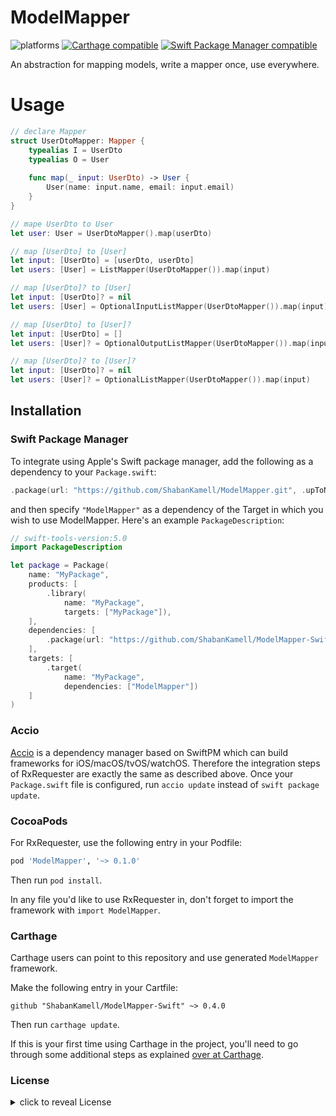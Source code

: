 ModelMapper
================
![platforms](https://img.shields.io/badge/platforms-iOS%20%7C%20macOS%20%7C%20tvOS%20%7C%20watchOS%20%7C%20Linux-333333.svg) [![Carthage compatible](https://img.shields.io/badge/Carthage-compatible-4BC51D.svg?style=flat)](https://github.com/Carthage/Carthage) [![Swift Package Manager compatible](https://img.shields.io/badge/Swift%20Package%20Manager-compatible-brightgreen.svg)](https://github.com/apple/swift-package-manager)

An abstraction for mapping models, write a mapper once, use everywhere.

# Usage

```swift
// declare Mapper
struct UserDtoMapper: Mapper {
    typealias I = UserDto
    typealias O = User
    
    func map(_ input: UserDto) -> User {
        User(name: input.name, email: input.email)
    }
}

// mape UserDto to User
let user: User = UserDtoMapper().map(userDto)

// map [UserDto] to [User]
let input: [UserDto] = [userDto, userDto]
let users: [User] = ListMapper(UserDtoMapper()).map(input)

// map [UserDto]? to [User]
let input: [UserDto]? = nil
let users: [User] = OptionalInputListMapper(UserDtoMapper()).map(input)

// map [UserDto] to [User]?
let input: [UserDto] = []
let users: [User]? = OptionalOutputListMapper(UserDtoMapper()).map(input)  

// map [UserDto]? to [User]?
let input: [UserDto]? = nil
let users: [User]? = OptionalListMapper(UserDtoMapper()).map(input)  
```

## Installation

### Swift Package Manager

To integrate using Apple's Swift package manager, add the following as a dependency to your `Package.swift`:

```swift
.package(url: "https://github.com/ShabanKamell/ModelMapper.git", .upToNextMajor(from: "0.1.0"))
```

and then specify `"ModelMapper"` as a dependency of the Target in which you wish to use ModelMapper.
Here's an example `PackageDescription`:

```swift
// swift-tools-version:5.0
import PackageDescription

let package = Package(
    name: "MyPackage",
    products: [
        .library(
            name: "MyPackage",
            targets: ["MyPackage"]),
    ],
    dependencies: [
        .package(url: "https://github.com/ShabanKamell/ModelMapper-Swift.git", .upToNextMajor(from: "0.1.0"))
    ],
    targets: [
        .target(
            name: "MyPackage",
            dependencies: ["ModelMapper"])
    ]
)
```

### Accio

[Accio](https://github.com/JamitLabs/Accio) is a dependency manager based on SwiftPM which can build frameworks for iOS/macOS/tvOS/watchOS. Therefore the integration steps of RxRequester are exactly the same as described above. Once your `Package.swift` file is configured, run `accio update` instead of `swift package update`.

### CocoaPods

For RxRequester, use the following entry in your Podfile:

```rb
pod 'ModelMapper', '~> 0.1.0'
```

Then run `pod install`.

In any file you'd like to use RxRequester in, don't forget to
import the framework with `import ModelMapper`.

### Carthage

Carthage users can point to this repository and use generated `ModelMapper` framework.

Make the following entry in your Cartfile:

```
github "ShabanKamell/ModelMapper-Swift" ~> 0.4.0
```

Then run `carthage update`.

If this is your first time using Carthage in the project, you'll need to go through some additional steps as explained [over at Carthage](https://github.com/Carthage/Carthage#adding-frameworks-to-an-application).

### License

<details>
    <summary>
        click to reveal License
    </summary>
    
```
Licensed under the Apache License, Version 2.0 (the "License");
you may not use this file except in compliance with the License.
You may obtain a copy of the License at

   http://www.apache.org/licenses/LICENSE-2.0

Unless required by applicable law or agreed to in writing, software
distributed under the License is distributed on an "AS IS" BASIS,
WITHOUT WARRANTIES OR CONDITIONS OF ANY KIND, either express or implied.
See the License for the specific language governing permissions and
limitations under the License.
```

</details>
